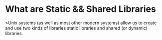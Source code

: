 # What are Static && Shared Libraries
<Unix systems (as well as most other modern systems) allow us to create and use two kinds of libraries
static libraries and shared (or dynamic) libraries.

